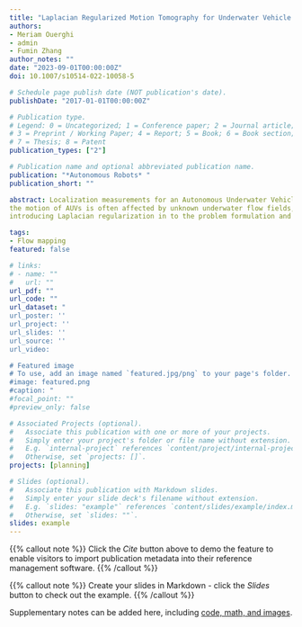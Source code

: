 ```yaml
---
title: "Laplacian Regularized Motion Tomography for Underwater Vehicle Flow Mapping with Sporadic Localization Measurements"
authors:
- Meriam Ouerghi
- admin
- Fumin Zhang
author_notes: ""
date: "2023-09-01T00:00:00Z"
doi: 10.1007/s10514-022-10058-5

# Schedule page publish date (NOT publication's date).
publishDate: "2017-01-01T00:00:00Z"

# Publication type.
# Legend: 0 = Uncategorized; 1 = Conference paper; 2 = Journal article;
# 3 = Preprint / Working Paper; 4 = Report; 5 = Book; 6 = Book section;
# 7 = Thesis; 8 = Patent
publication_types: ["2"]

# Publication name and optional abbreviated publication name.
publication: "*Autonomous Robots* "
publication_short: ""

abstract: Localization measurements for an Autonomous Underwater Vehicle (AUV) are often difficult to obtain. In many cases, localization measurements are only available sporadically after the AUV comes to the sea surface. Since
the motion of AUVs is often affected by unknown underwater flow fields, the sporadic localization measurements carry information of the underwater flow field. Motion tomography (MT) algorithms have been developed to compute a underwater flow map based on the sporadic localization measurements.  This paper extends MT by 
introducing Laplacian regularization in to the problem formulation and the MT algorithm.   Laplacian regularization enforces smoothness in the spatial distribution of the underwater flow field. The resulted Laplacian regularized motion tomography (RMT) algorithm converges to achieve a finite error bounded. The performance of the RMT and other variants of MT are compared through the method of data resolution analysis. The improved performance of RMT is confirmed by experimental data collected from underwater glider ocean sensing experiments. 

tags:
- Flow mapping
featured: false

# links:
# - name: ""
#   url: ""
url_pdf: ""
url_code: ""
url_dataset: "
url_poster: ''
url_project: ''
url_slides: ''
url_source: ''
url_video: 

# Featured image
# To use, add an image named `featured.jpg/png` to your page's folder. 
#image: featured.png
#caption: "
#focal_point: ""
#preview_only: false

# Associated Projects (optional).
#   Associate this publication with one or more of your projects.
#   Simply enter your project's folder or file name without extension.
#   E.g. `internal-project` references `content/project/internal-project/index.md`.
#   Otherwise, set `projects: []`.
projects: [planning]

# Slides (optional).
#   Associate this publication with Markdown slides.
#   Simply enter your slide deck's filename without extension.
#   E.g. `slides: "example"` references `content/slides/example/index.md`.
#   Otherwise, set `slides: ""`.
slides: example
---
```


{{% callout note %}}
Click the *Cite* button above to demo the feature to enable visitors to import publication metadata into their reference management software.
{{% /callout %}}

{{% callout note %}}
Create your slides in Markdown - click the *Slides* button to check out the example.
{{% /callout %}}

Supplementary notes can be added here, including [code, math, and images](https://wowchemy.com/docs/writing-markdown-latex/).
